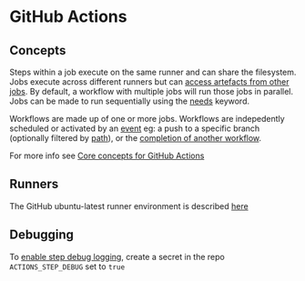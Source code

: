 # GitHub Actions

## Concepts

Steps within a job execute on the same runner and can share the filesystem.
Jobs execute across different runners but can [access artefacts from other jobs](https://help.github.com/en/actions/configuring-and-managing-workflows/persisting-workflow-data-using-artifacts#passing-data-between-jobs-in-a-workflow). By default, a workflow with multiple jobs will run those jobs in parallel. Jobs can be made to run sequentially using the [needs](https://docs.github.com/en/actions/learn-github-actions/managing-complex-workflows#creating-dependent-jobs) keyword.

Workflows are made up of one or more jobs. Workflows are indepedently scheduled or activated by an [event](https://help.github.com/en/actions/configuring-and-managing-workflows/configuring-a-workflow#triggering-a-workflow-with-events) eg: a push to a specific branch (optionally filtered by [path](https://docs.github.com/en/actions/reference/workflow-syntax-for-github-actions#onpushpull_requestpaths)), or the [completion of another workflow](https://docs.github.com/en/actions/reference/events-that-trigger-workflows#workflow_run).

For more info see [Core concepts for GitHub Actions](https://help.github.com/en/actions/getting-started-with-github-actions/core-concepts-for-github-actions)

## Runners

The GitHub ubuntu-latest runner environment is described [here](https://github.com/actions/virtual-environments/blob/ubuntu18/20200430.1/images/linux/Ubuntu1804-README.md)

## Debugging

To [enable step debug logging](https://docs.github.com/en/actions/monitoring-and-troubleshooting-workflows/enabling-debug-logging#enabling-step-debug-logging), create a secret in the repo `ACTIONS_STEP_DEBUG` set to `true`
